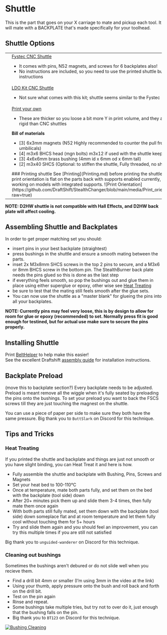 # Shuttle

This is the part that goes on your X carriage to mate and pickup each tool. It will mate with a BACKPLATE that's made specifically for your toolhead. <br>

## Shuttle Options
<table>
<tr><td valign="top">
		<img src="media/Shuttle/Fystec_CNC_Shuttle.jpg" width=200></td>
	<td valign="top">
			<a href="https://www.fysetc.com/products/fysetc-stealthchanger-cnc-shuttle-kit-sb-combo-v2-board-tool-distribution-board-h36-board?variant=44927105040559">Fystec CNC Shuttle</a><br>
		<ul>
			<li>It comes with pins, N52 magnets, and screws for 6 backplates also!</li>
			<li>No instructions are included, so you need to use the printed shuttle build instructions</li>
		</ul></td></tr>
	
<tr><td valign="top">
		<img src="media/Shuttle/LDO_CNC_shuttle.jpg" width=200></td>
	<td valign="top">
			<a href="https://kb-3d.com/store/voron/6008-ldo-motors-stealth-changer-cnc-shuttle-kit-6975415159350.html">LDO Kit CNC Shuttle</a><br>
		<ul>
			<li>Not sure what comes with this kit; shuttle seems similar to the Fystec</li>
		</ul></td></tr>
<tr><td valign="top">
		<img src="media/Shuttle/printed_backplate_v1.1.jpg" width=200></td><td valign="top">
			<a href="https://github.com/DraftShift/StealthChanger?tab=readme-ov-file">Print your own</a><br>
			<ul><li>These are thicker so you loose a bit more Y in print volume, and they are less rigid than CNC shuttles</li>
		</ul>
		<b>Bill of materials</b>
		<ul>
		<li>[3] 6x3mm magnets (N52 Highly recommended to counter the pull from the umbilicals)</li>
		<li>[4] m3x6 BHCS head (mgn bolts) m3x12 if used with the shuttle keeper</li>
		<li>[3] 4x6x6mm brass bushing (4mm id x 6mm od x 6mm tall)</li>
		<li>[2] m3x40 SHCS (Optional: to stiffen the shuttle, Fully threaded, no shoulder)</li>
		</ul>
		### Printing shuttle
		See [Printing](Printing.md) before printing the shuttle!
		Shuttle print orientation is flat on the parts back with supports enabled currently, we are working on models with integrated supports.
		![Print Orientation](https://github.com/DraftShift/StealthChanger/blob/main/media/Print_orientation.jpg?raw=true)
		
</td></tr>
</table>

**NOTE: D2HW shuttle is not compatible with Hall Effects, and D2HW back plate will affect cooling.**

## Assembling Shuttle and Backplates
In order to get proper matching set you should:
- insert pins in your best backplate (straightest)
- press bushings in the shuttle and ensure a smooth mating between the parts.
- inset 2x M3x8mm SHCS screws in the top 2 pins to secure, and a M3x6 or 8mm BHCS screw in the bottom pin. The StealthBurner back plate needs the pins glued so this is done as the last step
- if everything feels smooth, so pop the bushings out and glue them in place using either superglue or epoxy, other wise see [Heat Treating](#heat-treating)
- be sure to test that the mating still feels smooth after the glue sets.
- You can now use the shuttle as a "master blank" for glueing the pins into all your backplates.

**NOTE: Currently pins may feel very loose, this is by design to allow for room for glue or epoxy (recommended) to set.  Normally press fit is good enough for testined, but for actual use make sure to secure the pins properly.**
  
## Installing Shuttle
Print <a href="https://github.com/DraftShift/StealthChanger/tree/main/STLs/Extras/BeltHelper">BeltHelper</a> to help make this easier!<br>
See the excellent Draftshift <a href="https://github.com/DraftShift/StealthChanger/blob/main/Manual/Stealthchanger_Assembly_Guide.pdf">assembly guide</a> for installation instructions.

## Backplate Preload
(move this to backplate section?)
Every backplate needs to be adjusted. Preload is meant remove all the wiggle when it's fully seated by preloading the pins onto the bushings. To set your preload you want to back the FSCS screws till they are just touching the magnest on the shuttle. 

You can use a piece of paper per side to make sure they both have the same pressure.
Big thank you to `ButtSlark` on Discord for this technique.


## Tips and Tricks

### Heat Treating
If you printed the shuttle and backplate and things are just not smooth or you have slight binding, you can Heat Treat it and here is how.
- Fully assemble the shuttle and backplate with Bushing, Pins, Screws and Magnets
- Set your heat bed to 100-110°C
- Once at temperature, mate both parts fully, and set them on the bed with the backplate (tool side) down
- After 20+ minutes pick them up and slide them 3-4 times, then fully mate them once again
- With both parts still fully mated, set them down with the backplate (tool side) down someplace flat and at room temperature and let them fully cool without touching them for 5+ hours
- Try and slide them again and you should feel an improvement, you can try this multiple times if you are still not satisfied

Big thank you to `unguided-wanderer` on Discord for this technique.


### Cleaning out bushings
Sometimes the bushings aren't debured or do not slide well when you recieve them.

- Find a drill bit 4mm or smaller (I’m using 3mm in the video at the link)
- Using your thumb, apply pressure onto the bush and roll back and forth on the drill bit. 
- Test on the pin again
- Rinse and repeat.
- Some bushings take multiple tries, but try not to over do it, just enough that the bushing falls on the pin.
- Big thank you to `BT123` on Discord for this technique.
  
[![Bushing Cleaning](https://img.youtube.com/vi/AHlydBsMJro/0.jpg)](https://www.youtube.com/watch?v=AHlydBsMJro)


